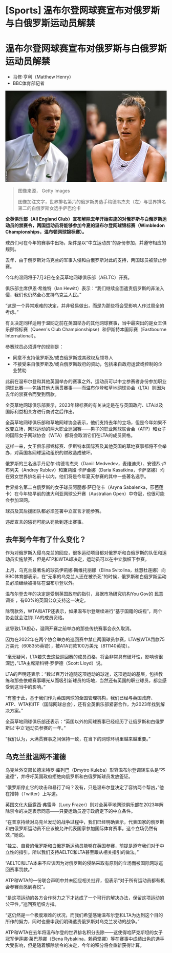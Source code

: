 # [Sports] 温布尔登网球赛宣布对俄罗斯与白俄罗斯运动员解禁

#  温布尔登网球赛宣布对俄罗斯与白俄罗斯运动员解禁

  * 马修·亨利（Matthew Henry） 
  * BBC体育部记者 


![Russia's Daniil Medvedev and Belarus' Aryna Sabalenka play at Wimbledon](_129234628_wimbledon.png)

> 图像来源，  Getty Images
>
> 图像加注文字，世界排名第六的俄罗斯男选手梅德韦杰夫（左）与世界排名第二的白俄罗斯女选手萨巴伦卡

**全英俱乐部（All England Club）宣布解除去年开始实施的对俄罗斯与白俄罗斯运动员的禁赛令，两国运动员将能够参加今夏的温布尔登网球锦标赛（Wimbledon Championships，温布顿网球锦标赛）。**

球员们可在今年的赛事中出场，条件是以“中立运动员”的身份参加，并遵守相应的规则。

去年，由于俄罗斯对乌克兰的军事入侵和白俄罗斯对此的支持，两国球员被禁止参赛。

今年的温网将于7月3日在全英草地网球俱乐部（AELTC）开赛。

俱乐部主席伊恩·希维特（Ian Hewitt）表示：“我们继续全面遣责俄罗斯的非法入侵，我们也仍然全心支持乌克兰人民。”

“这是一个异常艰难的决定，并非轻易做出，而是为那些将会受影响人作过周全的考虑。”

有关决定同样适用于温网之前在英国举办的其他网球赛事，当中最突出的是女王俱乐部锦标赛（Queen's Club Championshipse）和伊斯特本国际赛（Eastbourne International）。

参赛球员必须遵守的规则是：

  * 同意不支持俄罗斯及/或白俄罗斯或其政权及领导人 
  * 不接受来自俄罗斯及/或白俄罗斯政府的资助，包括来自政府运营或控制的企业赞助 

此前在温布尔登和其他英国举办的赛事之外，运动员可以中立参赛者身份参加职业网球比赛——包括其他大满贯赛事——而温布尔登和草地网球协会（LTA）则因为去年的禁赛令而受到罚款。

全英草地网球俱乐部表示，2023年锦标赛的有关决定是在与英国政府、LTA以及国际利益相关方进行商讨之后作出。

全英草地网球俱乐部和草地网球协会表示，他们支持去年的立场，但是今年如果不改变立场，网球运动的两大职业巡回赛——男子的职业网球联合会（ATP）和女子的国际女子网球协会（WTA）都将会取消它们在LTA的成员资格。

这样一来，女王俱乐部锦标赛、伊斯特本国际赛及其他英国的草地赛事都将不会举办，对英国各网球运动组织的财政造成破坏。

俄罗斯的三名选手丹尼尔·梅德韦杰夫（Daniil Medvedev，麦维迪夫）、安德烈·卢布列夫（Andrey Rublev）和黛莉娅·卡萨金娜（Daria Kasatkina，卡萨坚娜）均在男女世界排名前十以内，他们将是今年夏天参赛的其中一些著名选手。

世界排名第二白俄罗斯的女子球员阿丽娜·萨巴伦卡（Aryna Sabalenka，莎芭莲卡）在今年较早前的澳大利亚网球公开赛（Australian Open）中夺冠，也很可能会参加温网。

球员及其后援团队都必须签署中立宣言才能参赛。

违反宣言的惩罚可能从罚款到逐出赛事。

##  去年到今年有了什么变化？

作为对俄罗斯入侵乌克兰的回应，很多运动项目都对俄罗斯和白俄罗斯的队伍和运动员实施禁赛，但是ATP和WTA却决定，运动员可以在中立旗帜下参赛。

上月，乌克兰最著名的球员伊莉娜·斯维托丽娜（Elina Svitolina，丝慧杜莲娜）向BBC体育部表示，在“无辜的乌克兰人还在被杀死”的时候，俄罗斯和白俄罗斯运动员必须继续被排除在温布尔登以外。

温布尔登去年的决定是受到英国政府的指引，且据市场研究机构You Gov的 民意调查  ，有60%的英国公众支持这一决定。

除罚款外，WTA和ATP还表示，如果温布尔登继续进行“基于国籍的歧视”，两个协会就会注销LTA的成员资格。

这导致LTA担心，温网开赛之前举办的那些传统赛事会永久取消。

因为在2022年在两个协会举办的巡回赛中禁止两国球员参赛，LTA被WTA罚款75万美元（608355英镑），被ATA罚款100万美元（811140英镑）。

“毫无疑问，LTA若失去这些巡回赛的成员资格，将会非常具有破坏性，影响也很深远，”LTA主席斯科特·罗伊德（Scott Lloyd）说。

LTA的声明还表示：“数以百万计追随这项运动的球迷，这项运动的基层，包括教练和那些依赖赛事曝光从而吸引新球员的场地，当然还有英国的职业球员，都会感受到这当中的影响。”

“有鉴于此，基于我们作为英国网球的全国管理机构，我们已经与英国政府、ATP、WTA和ITF（国际网球总会），还有全英俱乐部紧密合作，为2023年找到解决方案。”

全英草地网球俱乐部还表示：“英国以外的网球赛事已经经历了让俄罗斯和白俄罗斯以‘中立’运动员参赛的一年。”

“我们认为，大满贯赛事之间保持一致，在当下的网球环境里越来越重要。”

##  乌克兰批温网不道德

乌克兰外交部长德米特罗·库列巴（Dmytro Kuleba）形容温布尔登调转车头是“不道德”，并呼吁英国政府拒绝向俄罗斯和白俄罗斯球员发放签证。

“俄罗斯停止它的攻击和暴行了吗？没有，只是温布尔登决定了容纳两个帮凶，”他在推特（Twitter）上写道。

英国文化大臣露西·弗雷泽（Lucy Frazer）则对全英草地网球俱乐部在2023年解除禁令的决定表示同意——只要运动员遵守政府定下的中立条件。

“在普京持续对乌克兰发动的战争过程中，我们已经明确表示，代表国家的俄罗斯和白俄罗斯运动员不应该被允许代表国家参加国际体育赛事。这个立场仍然有效，”她说。

“独立、自费的俄罗斯和白俄罗斯运动员能够在英国参赛，前提是遵守我们对于中立性的指引。所以我们支持AELTC和LTA甚至跟从相关指引的做法。”

“AELTC和LTA本来不应该因为对俄罗斯的侵略采取有原则的立场而被国际网球巡回赛事罚款。”

ATP和WTA的一份联合声明中并未回应相关批评，但表示“对于所有运动员都有机会参赛而感到喜悦”。

“是这项运动的各方合作努力之下才达成了一个可行的解决办法，保留这项运动的公平性，”巡回赛组织方指。

“这仍然是一个极度艰难的状况，而我们希望感谢温布尔登和LTA为达到这个目的所作的努力，同时也重申我们明确遣责俄罗斯对乌克兰发动的战争。”

ATP和WTA在去年将温布尔登的世界排名积分去除——这使得哈萨克斯坦的女子冠军伊莲娜·莱巴基娜（Elena Rybakina，赖芭坚娜）等在赛事中成绩出色的选手大受影响，但是随着解除禁令的决定，今年的积分将会重新获得计算。


